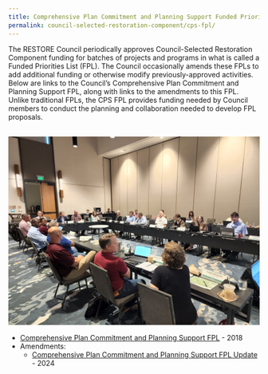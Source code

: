 ```yaml
---
title: Comprehensive Plan Commitment and Planning Support Funded Priorities List
permalink: council-selected-restoration-component/cps-fpl/
---
```


The RESTORE Council periodically approves Council-Selected Restoration Component funding for batches of projects and programs in what is called a Funded Priorities List (FPL). The Council occasionally amends these FPLs to add additional funding or otherwise modify previously-approved activities. Below are links to the Council’s Comprehensive Plan Commitment and Planning Support FPL, along with links to the amendments to this FPL. Unlike traditional FPLs, the CPS FPL provides funding needed by Council members to conduct the planning and collaboration needed to develop FPL proposals.

<br>
<img src="/img/20220518_090145.jpg" alt="Meeting" loading="lazy">
</br>

- [Comprehensive Plan Commitment and Planning Support FPL](/uploads/2017_CPS_FPL_Final.pdf) - 2018
- Amendments:
  - [Comprehensive Plan Commitment and Planning Support FPL Update](/uploads/CPS_FPL_2023_Amendment_508.pdf) - 2024
